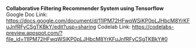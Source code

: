**Collaborative Filtering Recommender System using Tensorflow**        
Google Doc Link:  https://docs.google.com/document/d/11IPM72HFwqWSiKP0pLJHbcM8YrKFuJnfRFyCSgTKBkY/edit?usp=sharing
Codelab Link:   https://codelabs-preview.appspot.com/?file_id=11IPM72HFwqWSiKP0pLJHbcM8YrKFuJnfRFyCSgTKBkY#0
